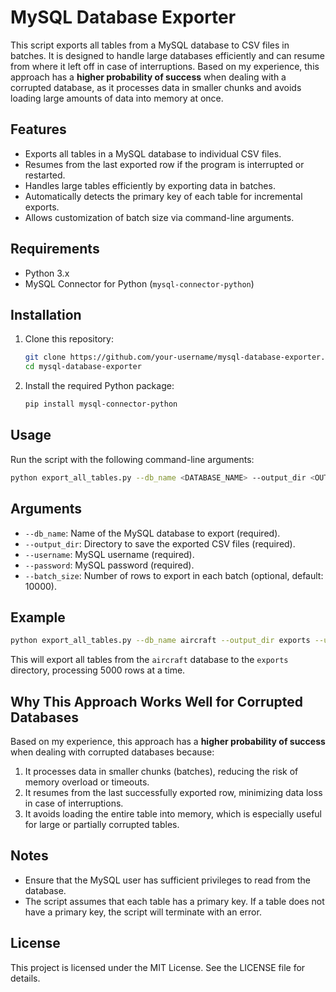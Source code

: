# MySQL Database Exporter  

This script exports all tables from a MySQL database to CSV files in batches. It is designed to handle large databases efficiently and can resume from where it left off in case of interruptions. Based on my experience, this approach has a **higher probability of success** when dealing with a corrupted database, as it processes data in smaller chunks and avoids loading large amounts of data into memory at once.  

## Features  
- Exports all tables in a MySQL database to individual CSV files.  
- Resumes from the last exported row if the program is interrupted or restarted.  
- Handles large tables efficiently by exporting data in batches.  
- Automatically detects the primary key of each table for incremental exports.  
- Allows customization of batch size via command-line arguments.  

## Requirements  
- Python 3.x  
- MySQL Connector for Python (`mysql-connector-python`)  

## Installation  
1. Clone this repository:  
   ```bash  
   git clone https://github.com/your-username/mysql-database-exporter.git
   cd mysql-database-exporter  
   ```  

2. Install the required Python package:  
   ```bash  
   pip install mysql-connector-python  
   ```  

## Usage  
Run the script with the following command-line arguments:  

```bash  
python export_all_tables.py --db_name <DATABASE_NAME> --output_dir <OUTPUT_DIRECTORY> --username <MYSQL_USERNAME> --password <MYSQL_PASSWORD> [--batch_size <BATCH_SIZE>]  
```  

## Arguments  
- `--db_name`: Name of the MySQL database to export (required).  
- `--output_dir`: Directory to save the exported CSV files (required).  
- `--username`: MySQL username (required).  
- `--password`: MySQL password (required).  
- `--batch_size`: Number of rows to export in each batch (optional, default: 10000).  

## Example  
```bash  
python export_all_tables.py --db_name aircraft --output_dir exports --username root --password mypassword --batch_size 5000  
```  

This will export all tables from the `aircraft` database to the `exports` directory, processing 5000 rows at a time.  

## Why This Approach Works Well for Corrupted Databases  
Based on my experience, this approach has a **higher probability of success** when dealing with corrupted databases because:  
1. It processes data in smaller chunks (batches), reducing the risk of memory overload or timeouts.  
2. It resumes from the last successfully exported row, minimizing data loss in case of interruptions.  
3. It avoids loading the entire table into memory, which is especially useful for large or partially corrupted tables.  

## Notes  
- Ensure that the MySQL user has sufficient privileges to read from the database.  
- The script assumes that each table has a primary key. If a table does not have a primary key, the script will terminate with an error.  

## License  
This project is licensed under the MIT License. See the LICENSE file for details.  
